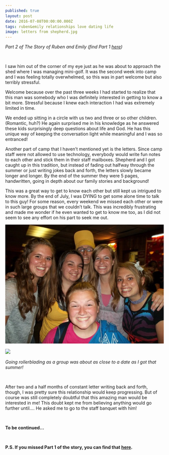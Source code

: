 ```yaml
---
published: true
layout: post
date: 2016-07-08T00:00:00.000Z
tags: ruben&emily relationships love dating life
image: letters from shepherd.jpg
---
```



*Part 2 of The Story of Ruben and Emily (find Part 1 [here](http://emily.rubennic.com/recipes/ruben-emily-1))*

<br>

I saw him out of the corner of my eye just as he was about to approach the shed where I was managing mini-golf. It was the second week into camp and I was feeling totally overwhelmed, so this was in part welcome but also terribly stressful.

Welcome because over the past three weeks I had started to realize that this man was somebody who I was definitely interested in getting to know a bit more. Stressful because I knew each interaction I had was extremely limited in time.

We ended up sitting in a circle with us two and three or so other children. (Romantic, huh?) He again surprised me in his knowledge as he answered these kids surprisingly deep questions about life and God. He has this unique way of keeping the conversation light while meaningful and I was so entranced!

Another part of camp that I haven’t mentioned yet is the letters. Since camp staff were not allowed to use technology, everybody would write fun notes to each other and stick them in their staff mailboxes. Shepherd and I got caught up in this tradition, but instead of fading out halfway through the summer or just writing jokes back and forth, the letters slowly became longer and longer. By the end of the summer they were 5 pages, handwritten, going in depth about our family stories and background!

This was a great way to get to know each other but still kept us intrigued to know more. By the end of July, I was DYING to get some alone time to talk to this guy! For some reason, every weekend we missed each other or were in such large groups that we couldn’t talk. This was incredibly frustrating and made me wonder if he even wanted to get to know me too, as I did not seem to see any effort on his part to seek me out.



![rollerblading.jpg](/content/rollerblading.jpg)

<a href="//www.pinterest.com/pin/create/button/" data-pin-do="buttonBookmark"  data-pin-color="red"><img src="//assets.pinterest.com/images/pidgets/pinit_fg_en_rect_red_20.png" /></a>
<!-- Please call pinit.js only once per page -->
<script type="text/javascript" async defer src="//assets.pinterest.com/js/pinit.js"></script>

*Going rollerblading as a group was about as close to a date as I got that summer!*

<br>

After two and a half months of constant letter writing back and forth, though, I was pretty sure this relationship would keep progressing. But of course was still completely doubtful that this amazing man would be interested in me! This doubt kept me from believing anything would go further until…. He asked me to go to the staff banquet with him!


<br>

**To be continued...**

<br>

**P.S. If you missed Part 1 of the story, you can find that [here](http://emily.rubennic.com/recipes/ruben-emily-1).**
